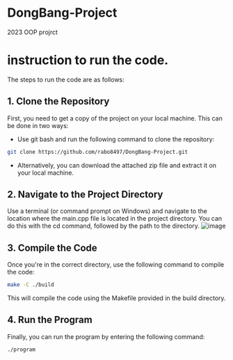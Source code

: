 # DongBang-Project
2023 OOP projrct
# instruction to run the code.
The steps to run the code are as follows:
## 1. Clone the Repository
First, you need to get a copy of the project on your local machine. This can be done in two ways:

* Use git bash and run the following command to clone the repository:
```bash
git clone https://github.com/rabo8497/DongBang-Project.git
```
* Alternatively, you can download the attached zip file and extract it on your local machine.
## 2. Navigate to the Project Directory
Use a terminal (or command prompt on Windows) and navigate to the location where the main.cpp file is located in the project directory. You can do this with the cd command, followed by the path to the directory.
![image](https://github.com/rabo8497/DongBang-Project/assets/67371359/d7e762d0-77dc-4ad6-b2eb-fb21640c5eb6)
## 3. Compile the Code
Once you're in the correct directory, use the following command to compile the code:
```bash
make -C ./build
```
This will compile the code using the Makefile provided in the build directory.
## 4. Run the Program
Finally, you can run the program by entering the following command:
```bash
./program
```
